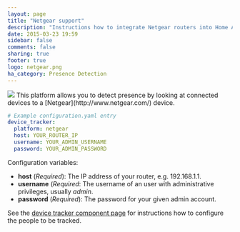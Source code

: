 ```yaml
---
layout: page
title: "Netgear support"
description: "Instructions how to integrate Netgear routers into Home Assistant."
date: 2015-03-23 19:59
sidebar: false
comments: false
sharing: true
footer: true
logo: netgear.png
ha_category: Presence Detection
---
```


<img src='/images/supported_brands/netgear.png' class='brand pull-right' />
This platform allows you to detect presence by looking at connected devices to a [Netgear](http://www.netgear.com/) device.

```yaml
# Example configuration.yaml entry
device_tracker:
  platform: netgear
  host: YOUR_ROUTER_IP
  username: YOUR_ADMIN_USERNAME
  password: YOUR_ADMIN_PASSWORD
```

Configuration variables:

- **host** (*Required*): The IP address of your router, e.g. 192.168.1.1.
- **username** (*Required*: The username of an user with administrative privileges, usually *admin*.
- **password** (*Required*): The password for your given admin account.

See the [device tracker component page](/components/device_tracker.html) for instructions how to configure the people to be tracked.
